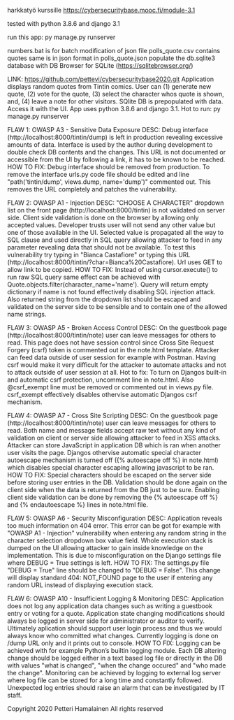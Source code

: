 harkkatyö kurssille https://cybersecuritybase.mooc.fi/module-3.1

tested with python 3.8.6 and django 3.1

run this app: py manage.py runserver

numbers.bat is for batch modification of json file
polls_quote.csv contains quotes
same is in json format in polls_quote.json
populate the db.sqlite3 database with DB Browser for SQLite (https://sqlitebrowser.org/)


LINK: https://github.com/pettevi/cybersecuritybase2020.git
Application displays random quotes from Tintin comics. User can (1) generate new quote, (2) vote for the quote, (3) select the character whos quote is shown, and, (4) leave a note for other visitors.
SQlite DB is prepopulated with data. Access it with the UI. App uses python 3.8.6 and django 3.1. 
Hot to run: py manage.py runserver

FLAW 1: OWASP A3 - Sensitive Data Exposure
DESC: Debug interface (http://localhost:8000/tintin/dump) is left in production revealing excessive amounts of data. Interface is used by the author during development to double check DB contents and the changes. This URL is not documented or accessible from the UI by following a link, it has to be known to be reached. 
HOW TO FIX: Debug interface should be removed from production. To remove the interface urls.py code file should be edited and line "path('tintin/dump', views.dump, name='dump')" commented out. This removes the URL completely and patches the vulnerability.

FLAW 2: OWASP A1 - Injection
DESC: "CHOOSE A CHARACTER" dropdown list on the front page (http://localhost:8000/tintin) is not validated on server side. Client side validation is done on the browser by allowing only accepted values. Developer trusts user will not send any other value but one of those available in the UI. Selected value is propagated all the way to SQL clause and used directly in SQL query allowing attacker to feed in any parameter revealing data that should not be available. To test this vulnerability try typing in "Bianca Castafiore" or typing this URL (http://localhost:8000/tintin/?char=Bianca%20Castafiore). Url uses GET to allow link to be copied.
HOW TO FIX: Instead of using cursor.execute() to run raw SQL query same effect can be achieved with Quote.objects.filter(character_name='name'). Query will return empty dictionary if name is not found effectively disabling SQL injection attack. Also returned string from the dropdown list should be escaped and validated on the server side to be sensible and to contain one of the allowed name strings.

FLAW 3: OWASP A5 - Broken Access Control
DESC: On the guestbook page (http://localhost:8000/tintin/note) user can leave messages for others to read. This page does not have session control since Cross Site Request Forgery (csrf) token is commented out in the note.html template. Attacker can feed data outside of user session for example with Postman. Having csrf would make it very difficult for the attacker to automate attacks and not to attack outside of user session at all.
Hot to fix: To turn on Djangos built-in and automatic csrf protection, uncomment <!-- {% csrf_token %} --> line in note.html. Also @csrf_exempt line must be removed or commented out in views.py file. csrf_exempt effectively disables othervise automatic Djangos csrf mechanism.

FLAW 4: OWASP A7 - Cross Site Scripting
DESC: On the guestbook page (http://localhost:8000/tintin/note) user can leave messages for others to read. Both name and message fields accept raw text without any kind of validation on client or server side allowing attacker to feed in XSS attacks. Attacker can store JavaScript in application DB which is ran when another user visits the page. Djangos othervise automatic special character autoescape mechanism is turned off ({% autoescape off %} in note.html) which disables special character escaping allowing javascript to be ran.
HOW TO FIX: Special characters should be escaped on the server side before storing user entries in the DB. Validation should be done again on the client side when the data is returned from the DB just to be sure. Enabling client side validation can be done by removing the {% autoescape off %} and {% endautoescape %} lines in note.html file.

FLAW 5: OWASP A6 - Security Misconfiguration
DESC: Application reveals too much information on 404 error. This error can be got for example with "OWASP A1 - Injection" vulnerability when entering any random string in the character selection dropdown box value field. Whole execution stack is dumped on the UI allowing attacker to gain inside knowledge on the implementation. This is due to misconfiguration on the Django settings file where DEBUG = True settings is left. 
HOW TO FIX: The settings.py file "DEBUG = True" line should be changed to "DEBUG = False". This change will display standard 404: NOT_FOUND page to the user if entering any random URL instead of displaying execution stack.

FLAW 6: OWASP A10 - Insufficient Logging & Monitoring
DESC: Application does not log any application data changes such as writing a guestbook entry or voting for a quote. Application state changing modifications should always be logged in server side for administrator or auditor to verify. Ultimately aplication should support user login process and thus we would always know who committed what changes. Currently logging is done on /dump URL only and it prints out to console.
HOW TO FIX: Logging can be achieved with for example Python’s builtin logging module. Each DB altering change should be logged either in a text based log file or directly in the DB with values "what is changed", "when the change occured" and "who made the change". Monitoring can be achieved by logging to external log server where log file can be stored for a long time and constantly followed. Unexpected log entries should raise an alarm that can be investigated by IT staff.



Copyright 2020 Petteri Hamalainen
All rights reserved
